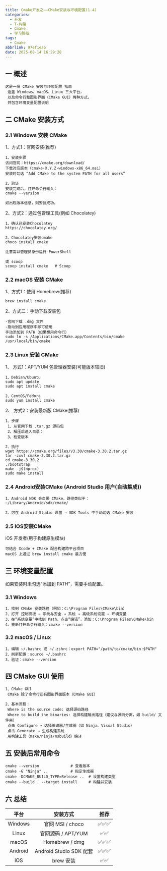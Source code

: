 ```yaml
---
title: Cmake开发之——CMake安装与环境配置(1.4)
categories:
  - 开发
  - T-构建
  - Cmake
  - 学习路线
tags:
  - Cmake
abbrlink: 97ef1ea6
date: 2025-08-14 16:29:28
---
```

## 一 概述

```
这是一份 CMake 安装与环境配置 指南
 涵盖 Windows、macOS、Linux 三大平台，
 以及命令行和图形界面（CMake GUI）两种方式，
 并包含环境变量配置说明
```

<!--more-->

## 二 CMake 安装方式

### 2.1  Windows 安装 CMake

1、方式1：官网安装(推荐)

```
1、安装步骤
访问官网：https://cmake.org/download/
下载对应版本（cmake-X.Y.Z-windows-x86_64.msi）
安装时勾选 “Add CMake to the system PATH for all users”

2、验证
安装完成后，打开命令行输入：
cmake --version

如出现版本信息，则安装成功。
```

2、方式2：通过包管理工具(例如 Chocolatey)

```
1、确认已安装Chocolatey
https://chocolatey.org/

2、Chocolatey安装cmake
choco install cmake

注意需以管理员身份运行 PowerShell

或 scoop
scoop install cmake   # Scoop
```

### 2.2  macOS 安装 CMake

1、方式1：使用 Homebrew(推荐)

```
brew install cmake
```

2、方式二：手动下载安装包

```
-官网下载 .dmg 文件
-拖动到应用程序中即可使用
手动添加到 PATH（如果想用命令行）
sudo ln -s /Applications/CMake.app/Contents/bin/cmake /usr/local/bin/cmake
```

### 2.3 Linux 安装 CMake

1、 方式1：APT/YUM 包管理器安装(可能版本较旧)

```
1、Debian/Ubuntu
sudo apt update
sudo apt install cmake

2、CentOS/Fedora
sudo yum install cmake
```

2、 方式2：安装最新版 CMake(推荐)

```
1、步骤
 1、从官网下载 .tar.gz 源码包
 2、解压后进入目录：
 3、检查版本

2、执行
wget https://cmake.org/files/v3.30/cmake-3.30.2.tar.gz
tar -zxvf cmake-3.30.2.tar.gz
cd cmake-3.30.2
./bootstrap
make -j$(nproc)
sudo make install
```

### 2.4 Android安装CMake (Android Studio 用户(自动集成))

```
1、Android NDK 会自带 CMake，路径类似于：
~/Library/Android/sdk/cmake/

2、可在 Android Studio 设置 → SDK Tools 中手动勾选 CMake 安装
```


### 2.5 IOS安装CMake

iOS 开发者(用于构建原生模块)

```
可结合 Xcode + CMake 配合构建跨平台项目
macOS 上通过 brew install cmake 最方便
```

## 三 环境变量配置

如果安装时未勾选“添加到 PATH”，需要手动配置。

### 3.1 Windows

```
1、找到 CMake 安装路径（例如：C:\Program Files\CMake\bin）
2、打开 控制面板 → 系统与安全 → 系统 → 高级系统设置 → 环境变量
3、在“系统变量”中找到 Path，点击“编辑”，添加：C:\Program Files\CMake\bin
4、重新打开命令行输入：cmake --version
```

### 3.2 macOS / Linux

```
1、编辑 ~/.bashrc 或 ~/.zshrc：export PATH="/path/to/cmake/bin:$PATH"
2、刷新配置：source ~/.bashrc
3、验证：cmake --version
```

## 四 CMake GUI 使用

```
1、CMake GUI
 CMake 除了命令行还有图形界面版本（CMake GUI）

2、基本流程：
 Where is the source code: 选择源码路径
 Where to build the binaries: 选择构建输出路径（建议与源码分离，如 build/ 文件夹）
 点击 Configure → 选择编译器/生成器（如 Ninja、Visual Studio）
 点击 Generate → 生成构建系统
 用构建工具（make/ninja/msbuild）编译
```

## 五 安装后常用命令

```
cmake --version              # 查看版本
cmake -G "Ninja" ..          # 指定生成器
cmake -DCMAKE_BUILD_TYPE=Release ..  # 设置构建类型
cmake --build . --target install     # 构建并安装
```

## 六 总结

|  平台   |        安装方式         | 推荐 |
| :-----: | :---------------------: | :--: |
| Windows |    官网 MSI / choco     | ✅✅✅  |
|  Linux  |   官网源码 / APT/YUM    |  ✅✅  |
|  macOS  |     Homebrew / dmg      | ✅✅✅  |
| Android | Android Studio SDK 配套 | ✅✅✅  |
|   iOS   |        brew 安装        |  ✅✅  |


